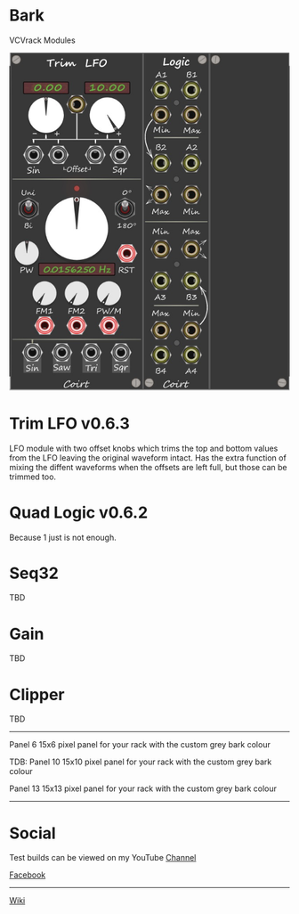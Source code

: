 # Bark
VCVrack Modules

![pack](image/splash.jpg)


# Trim LFO v0.6.3
LFO module with two offset knobs which trims the top and bottom values from the LFO leaving the original waveform intact. Has the extra function of mixing the diffent waveforms when the offsets are left full, but those can be trimmed too. 

# Quad Logic v0.6.2
Because 1 just is not enough.

# Seq32
TBD

# Gain
TBD

# Clipper
TBD

---------
Panel 6
15x6 pixel panel for your rack with the custom grey bark colour

TDB:
Panel 10
15x10 pixel panel for your rack with the custom grey bark colour

Panel 13
15x13 pixel panel for your rack with the custom grey bark colour

---------
# Social
Test builds can be viewed on my YouTube [Channel](https://www.youtube.com/channel/UCgXuIsOMqlTLbuXRaUjBWuA/featured?view_as=subscriber)

[Facebook](https://www.facebook.com/phil.golden.5070)



--------
[Wiki](https://github.com/Coirt/Bark/wiki)
